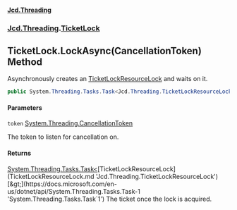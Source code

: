 #### [Jcd.Threading](index.md 'index')
### [Jcd.Threading](Jcd.Threading.md 'Jcd.Threading').[TicketLock](TicketLock.md 'Jcd.Threading.TicketLock')

## TicketLock.LockAsync(CancellationToken) Method

Asynchronously creates an [TicketLockResourceLock](TicketLockResourceLock.md 'Jcd.Threading.TicketLockResourceLock') and waits on it.

```csharp
public System.Threading.Tasks.Task<Jcd.Threading.TicketLockResourceLock> LockAsync(System.Threading.CancellationToken token);
```
#### Parameters

<a name='Jcd.Threading.TicketLock.LockAsync(System.Threading.CancellationToken).token'></a>

`token` [System.Threading.CancellationToken](https://docs.microsoft.com/en-us/dotnet/api/System.Threading.CancellationToken 'System.Threading.CancellationToken')

The token to listen for cancellation on.

#### Returns
[System.Threading.Tasks.Task&lt;](https://docs.microsoft.com/en-us/dotnet/api/System.Threading.Tasks.Task-1 'System.Threading.Tasks.Task`1')[TicketLockResourceLock](TicketLockResourceLock.md 'Jcd.Threading.TicketLockResourceLock')[&gt;](https://docs.microsoft.com/en-us/dotnet/api/System.Threading.Tasks.Task-1 'System.Threading.Tasks.Task`1')
The ticket once the lock is acquired.